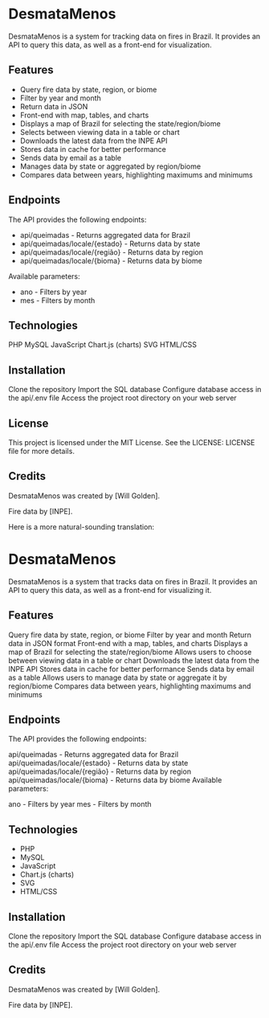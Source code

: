 
# DesmataMenos

DesmataMenos is a system for tracking data on fires in Brazil. It provides an API to query this data, as well as a front-end for visualization.

## Features

- Query fire data by state, region, or biome
- Filter by year and month
- Return data in JSON
- Front-end with map, tables, and charts
- Displays a map of Brazil for selecting the state/region/biome
- Selects between viewing data in a table or chart
- Downloads the latest data from the INPE API
- Stores data in cache for better performance
- Sends data by email as a table
- Manages data by state or aggregated by region/biome
- Compares data between years, highlighting maximums and minimums

## Endpoints

The API provides the following endpoints:

- api/queimadas - Returns aggregated data for Brazil
- api/queimadas/locale/{estado} - Returns data by state
- api/queimadas/locale/{região} - Returns data by region
- api/queimadas/locale/{bioma} - Returns data by biome

Available parameters:

- ano - Filters by year
- mes - Filters by month

## Technologies

PHP
MySQL
JavaScript
Chart.js (charts)
SVG
HTML/CSS
## Installation

Clone the repository
Import the SQL database
Configure database access in the api/.env file
Access the project root directory on your web server
## License

This project is licensed under the MIT License. See the LICENSE: LICENSE file for more details.

## Credits

DesmataMenos was created by [Will Golden].

Fire data by [INPE].

Here is a more natural-sounding translation:

# DesmataMenos

DesmataMenos is a system that tracks data on fires in Brazil. It provides an API to query this data, as well as a front-end for visualizing it.

## Features

Query fire data by state, region, or biome
Filter by year and month
Return data in JSON format
Front-end with a map, tables, and charts
Displays a map of Brazil for selecting the state/region/biome
Allows users to choose between viewing data in a table or chart
Downloads the latest data from the INPE API
Stores data in cache for better performance
Sends data by email as a table
Allows users to manage data by state or aggregate it by region/biome
Compares data between years, highlighting maximums and minimums
## Endpoints

The API provides the following endpoints:

api/queimadas - Returns aggregated data for Brazil
api/queimadas/locale/{estado} - Returns data by state
api/queimadas/locale/{região} - Returns data by region
api/queimadas/locale/{bioma} - Returns data by biome
Available parameters:

ano - Filters by year
mes - Filters by month
## Technologies

- PHP
- MySQL
- JavaScript
- Chart.js (charts)
- SVG
- HTML/CSS

## Installation

Clone the repository
Import the SQL database
Configure database access in the api/.env file
Access the project root directory on your web server

## Credits

DesmataMenos was created by [Will Golden].

Fire data by [INPE].
